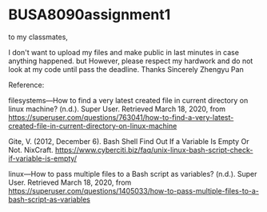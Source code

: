# BUSA8090assignment1
to my classmates, 

I don't want to upload my files and make public in last minutes in case anything happened. but However, please respect my hardwork and do not look at my code until pass the deadline. 
Thanks 
Sincerely
Zhengyu Pan




Reference:

filesystems—How to find a very latest created file in current directory on linux machine? (n.d.). Super User.
Retrieved March 18, 2020, 
from https://superuser.com/questions/763041/how-to-find-a-very-latest-created-file-in-current-directory-on-linux-machine

Gite, V. (2012, December 6). Bash Shell Find Out If a Variable Is Empty Or Not. NixCraft. 
https://www.cyberciti.biz/faq/unix-linux-bash-script-check-if-variable-is-empty/

linux—How to pass multiple files to a Bash script as variables? (n.d.). Super User. Retrieved March 18, 2020, from
https://superuser.com/questions/1405033/how-to-pass-multiple-files-to-a-bash-script-as-variables

